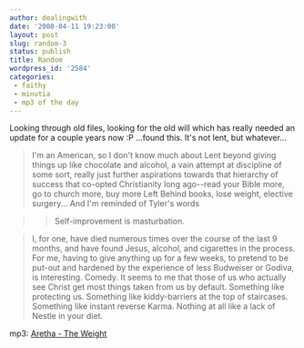 ```yaml
---
author: dealingwith
date: '2008-04-11 19:23:00'
layout: post
slug: random-3
status: publish
title: Random
wordpress_id: '2584'
categories:
 - faithy
 - minutia
 - mp3 of the day
---
```


Looking through old files, looking for the old will which has really needed an
update for a couple years now :P ...found this. It's not lent, but whatever...

> I'm an American, so I don't know much about Lent beyond giving things up
like chocolate and alcohol, a vain attempt at discipline of some sort, really
just further aspirations towards that hierarchy of success that co-opted
Christianity long ago--read your Bible more, go to church more, buy more Left
Behind books, lose weight, elective surgery... And I'm reminded of Tyler's
words

>

>> Self-improvement is masturbation.

>

> I, for one, have died numerous times over the course of the last 9 months,
and have found Jesus, alcohol, and cigarettes in the process. For me, having
to give anything up for a few weeks, to pretend to be put-out and hardened by
the experience of less Budweiser or Godiva, is interesting. Comedy. It seems
to me that those of us who actually see Christ get most things taken from us
by default. Something like protecting us. Something like kiddy-barriers at the
top of staircases. Something like instant reverse Karma. Nothing at all like a
lack of Nestle in your diet.

mp3: [Aretha - The Weight][1]

   [1]: http://danielsjourney.com/blog/files/2008/04/13%20The%20Weight.mp3

